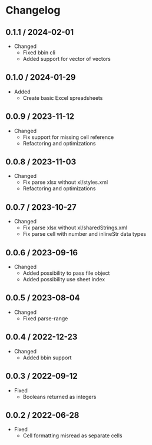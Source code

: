 # Changelog
0.1.1 / 2024-02-01
------------------
- Changed
  - Fixed bbin cli
  - Added support for vector of vectors


0.1.0 / 2024-01-29
------------------
- Added
  - Create basic Excel spreadsheets

0.0.9 / 2023-11-12
------------------
- Changed
  - Fix support for missing cell reference
  - Refactoring and optimizations

0.0.8 / 2023-11-03
------------------
- Changed
    - Fix parse xlsx without xl/styles.xml
    - Refactoring and optimizations

0.0.7 / 2023-10-27
------------------
- Changed
    - Fix parse xlsx without xl/sharedStrings.xml
    - Fix parse cell with number and inlineStr data types

0.0.6 / 2023-09-16
------------------
- Changed
    - Added possibility to pass file object
    - Added possibility use sheet index

0.0.5 / 2023-08-04
------------------
- Changed
    - Fixed parse-range

0.0.4 / 2022-12-23
------------------
- Changed
    - Added bbin support


0.0.3 / 2022-09-12
------------------
- Fixed 
    - Booleans returned as integers


0.0.2 / 2022-06-28
------------------
- Fixed
    - Cell formatting misread as separate cells
